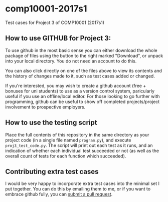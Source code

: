 # comp10001-2017s1
Test cases for Project 3 of COMP10001 (2017s1)

## How to use GITHUB for Project 3:

To use github in the most basic sense you can either download the whole package of files using the button to the right marked "Download", or unpack into your local directory. You do not need an account to do this.

You can also click directly on one of the files above to view its contents and the history of changes made to it, such as test cases added or changed.

If you're interested, you may wish to create a github account (free + bonuses for uni students) to use as a version control system, paricularly useful if you use an offline/local editor. For those looking to go further with programming, github can be useful to show off completed projects/project involvement to prospective employers.

## How to use the testing script

Place the full contents of this repository in the same directory as your project code (in a single file named `program.py`), and execute `proj3_test_code.py`. The script will print out each test as it runs, and an indication of whether each individual test succeeded or not (as well as the overall count of tests for each function which succeeded).

## Contributing extra test cases

I would be very happy to incorporate extra test cases into the minimal set I put together. You can do this by emailing them to me, or if you want to embrace github fully, you can [submit a pull request](https://help.github.com/articles/creating-a-pull-request/).
